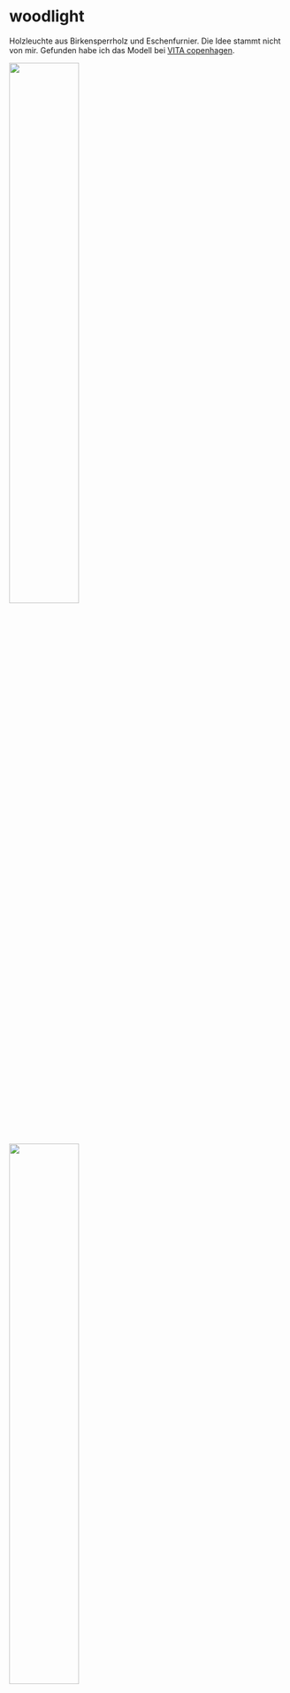 # woodlight

Holzleuchte aus Birkensperrholz und Eschenfurnier. Die Idee stammt nicht von mir. Gefunden habe ich das Modell bei [VITA copenhagen](https://www.vitacopenhagen.com/# "VITA copenhagen").

<img src="IMG/woodlight_1.jpg" width = "50%" />

<img src="IMG/woodlight_2.jpg" width = "50%" />

Die Rippen und Ringe wurden aus 3,6 mm starkem Birkensperrholz gelasert. Die billigen Birkensperrhölzer aus dem Baumarkt sind oft nur 3,6 mm und nicht wie auf der Verpackung angegeben 4 mm. 

<img src="2D/woodlight_Rippe_36_v_3.svg" width = "60%" /><img src="2D/woodlight_Ringe_36.svg" width = "15%" />

Die Blätter aus ca. 0,7 mm starkem Eschenfurnier. Das habe ich bei ebay einen Stapel mit 30 Blätter 60 x 30 cm für Euro 11,-- kaufen können. Das original war mit einem 1,5 mm Birkensperrholz gefertigt. Das Furnier ist nur einlagig und dadurch zerbrechlich. Dafür kann man die Maserung gut erkennen.

Der Prototyp war mit Papier 120 Gramm gefertigt. Sieht auch sehr schön aus. Die Einschnitte in den Rippen müssen hierfür aber geschmälert werden. Achtung bitte die Datei **woodlight_Rippe_36_v_1_Papier.svg** verwenden. Ansonsten fallen die Papierblätter aus den Einschnitten.

<img src="2D/woodlight_Blatt_gross.svg" width = "60%" /><img src="2D/woodlight_Blatt_klein.svg" width = "15%" />


Man benötigt 8 Rippen, 2 verschiedene Ringe, 40 große Blätter und 4 oder wahlweise 8 kleine Blätter.

Umgesetzt wurde die Leuchte im [erfindergarden](http://www.erfindergarden.de) in München.